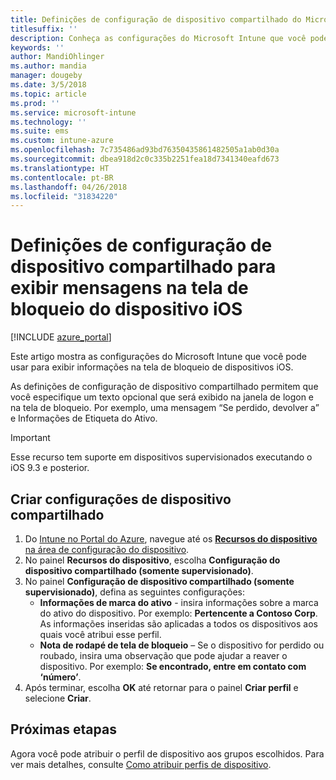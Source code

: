 ```yaml
---
title: Definições de configuração de dispositivo compartilhado do Microsoft Intune para iOS
titlesuffix: ''
description: Conheça as configurações do Microsoft Intune que você pode usar para exibir informações na tela de bloqueio de dispositivos iOS.
keywords: ''
author: MandiOhlinger
ms.author: mandia
manager: dougeby
ms.date: 3/5/2018
ms.topic: article
ms.prod: ''
ms.service: microsoft-intune
ms.technology: ''
ms.suite: ems
ms.custom: intune-azure
ms.openlocfilehash: 7c735486ad93bd76350435861482505a1ab0d30a
ms.sourcegitcommit: dbea918d2c0c335b2251fea18d7341340eafd673
ms.translationtype: HT
ms.contentlocale: pt-BR
ms.lasthandoff: 04/26/2018
ms.locfileid: "31834220"
---
```

# <a name="shared-device-configuration-settings-to-display-messages-on-the-ios-device-lock-screen"></a>Definições de configuração de dispositivo compartilhado para exibir mensagens na tela de bloqueio do dispositivo iOS

[!INCLUDE [azure_portal](./includes/azure_portal.md)]

Este artigo mostra as configurações do Microsoft Intune que você pode usar para exibir informações na tela de bloqueio de dispositivos iOS.

As definições de configuração de dispositivo compartilhado permitem que você especifique um texto opcional que será exibido na janela de logon e na tela de bloqueio. Por exemplo, uma mensagem “Se perdido, devolver a” e Informações de Etiqueta do Ativo. 

>[!IMPORTANT]
> Esse recurso tem suporte em dispositivos supervisionados executando o iOS 9.3 e posterior.

## <a name="create-shared-device-settings"></a>Criar configurações de dispositivo compartilhado

1. Do [Intune no Portal do Azure](https://portal.azure.com), navegue até os [**Recursos do dispositivo** na área de configuração do dispositivo](device-features-configure.md). 
1. No painel **Recursos do dispositivo**, escolha **Configuração do dispositivo compartilhado (somente supervisionado)**.
2. No painel **Configuração de dispositivo compartilhado (somente supervisionado)**, defina as seguintes configurações:
    - **Informações de marca do ativo** - insira informações sobre a marca do ativo do dispositivo. Por exemplo: **Pertencente a Contoso Corp**. As informações inseridas são aplicadas a todos os dispositivos aos quais você atribui esse perfil.
    - **Nota de rodapé de tela de bloqueio** – Se o dispositivo for perdido ou roubado, insira uma observação que pode ajudar a reaver o dispositivo. Por exemplo: **Se encontrado, entre em contato com ‘número’**.
3. Após terminar, escolha **OK** até retornar para o painel **Criar perfil** e selecione **Criar**. 


## <a name="next-steps"></a>Próximas etapas

Agora você pode atribuir o perfil de dispositivo aos grupos escolhidos. Para ver mais detalhes, consulte [Como atribuir perfis de dispositivo](device-profile-assign.md).
